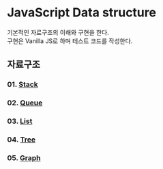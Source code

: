 JavaScript Data structure
=========================

기본적인 자료구조의 이해와 구현을 한다.<br>
구현은 Vanilla JS로 하며 테스트 코드를 작성한다.<br>

## 자료구조
### 01. [Stack](https://github.com/KangJiJi/Study/tree/master/JS/Knowledge/DataStructure/Stack)
### 02. [Queue](https://github.com/KangJiJi/Study/tree/master/JS/Knowledge/DataStructure/Queue)
### 03. [List](https://github.com/KangJiJi/Study/tree/master/JS/Knowledge/DataStructure/List)
### 04. [Tree](https://github.com/KangJiJi/Study/tree/master/JS/Knowledge/DataStructure/Tree)
### 05. [Graph](https://github.com/KangJiJi/Study/tree/master/JS/Knowledge/DataStructure/Graph)